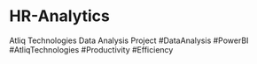 # HR-Analytics
Atliq Technologies Data Analysis Project #DataAnalysis #PowerBI #AtliqTechnologies #Productivity #Efficiency
